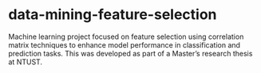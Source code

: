 # data-mining-feature-selection
Machine learning project focused on feature selection using correlation matrix techniques to enhance model performance in classification and prediction tasks. This was developed as part of a Master’s research thesis at NTUST.
